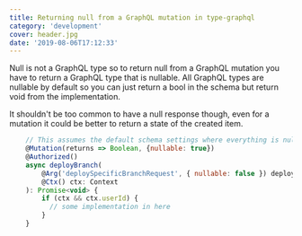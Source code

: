 ```yaml
---
title: Returning null from a GraphQL mutation in type-graphql
category: 'development'
cover: header.jpg
date: '2019-08-06T17:12:33'
---
```


Null is not a GraphQL type so to return null from a GraphQL mutation you have to return a GraphQL type that is nullable. All GraphQL types are nullable by default so you can just return a bool in the schema but return void from the implementation.

It shouldn't be too common to have a null response though, even for a mutation it could be better to return a state of the created item.

<!-- end excerpt -->

```javascript
    // This assumes the default schema settings where everything is nullable by default
    @Mutation(returns => Boolean, {nullable: true})
    @Authorized()
    async deployBranch(
        @Arg('deploySpecificBranchRequest', { nullable: false }) deploySpecificBranchRequest: DeploySpecificBranchRequest,
        @Ctx() ctx: Context
    ): Promise<void> {
        if (ctx && ctx.userId) {
          // some implementation in here
        }
    }
```
